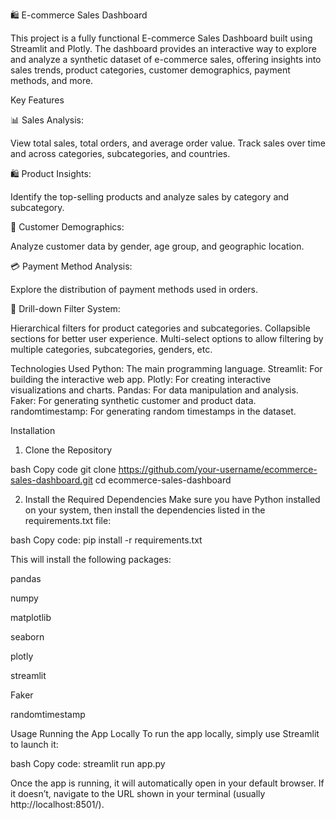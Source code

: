 🛍️ E-commerce Sales Dashboard 

This project is a fully functional E-commerce Sales Dashboard built using Streamlit and Plotly. The dashboard provides an interactive way to explore and analyze a synthetic dataset of e-commerce sales, offering insights into sales trends, product categories, customer demographics, payment methods, and more.

Key Features

📊 Sales Analysis:

View total sales, total orders, and average order value.
Track sales over time and across categories, subcategories, and countries.

🛍️ Product Insights:

Identify the top-selling products and analyze sales by category and subcategory.

👥 Customer Demographics:

Analyze customer data by gender, age group, and geographic location.

💳 Payment Method Analysis:

Explore the distribution of payment methods used in orders.

📅 Drill-down Filter System:

Hierarchical filters for product categories and subcategories.
Collapsible sections for better user experience.
Multi-select options to allow filtering by multiple categories, subcategories, genders, etc.

Technologies Used
Python: The main programming language.
Streamlit: For building the interactive web app.
Plotly: For creating interactive visualizations and charts.
Pandas: For data manipulation and analysis.
Faker: For generating synthetic customer and product data.
randomtimestamp: For generating random timestamps in the dataset.

Installation
1. Clone the Repository

bash
Copy code
git clone https://github.com/your-username/ecommerce-sales-dashboard.git
cd ecommerce-sales-dashboard

2. Install the Required Dependencies
Make sure you have Python installed on your system, then install the dependencies listed in the requirements.txt file:

bash
Copy code: pip install -r requirements.txt

This will install the following packages:

pandas

numpy

matplotlib

seaborn

plotly

streamlit

Faker

randomtimestamp

Usage
Running the App Locally
To run the app locally, simply use Streamlit to launch it:

bash
Copy code: streamlit run app.py

Once the app is running, it will automatically open in your default browser. If it doesn’t, navigate to the URL shown in your terminal (usually http://localhost:8501/).

